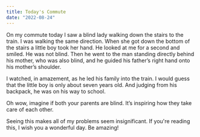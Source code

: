 ```yaml
---
title: Today's Commute
date: "2022-08-24"
---
```


On my commute today I saw a blind lady walking down the stairs to the train. I was walking the same direction. When she got down the bottom of the stairs a little boy took her hand. He looked at me for a second and smiled. He was not blind. Then he went to the man standing directly behind his mother, who was also blind, and he guided his father’s right hand onto his mother’s shoulder.

I watched, in amazement, as he led his family into the train. I would guess that the little boy is only about seven years old. And judging from his backpack, he was on his way to school.

Oh wow, imagine if both your parents are blind. It’s inspiring how they take care of each other.

Seeing this makes all of my problems seem insignificant. If you're reading this, I wish you a wonderful day. Be amazing!
